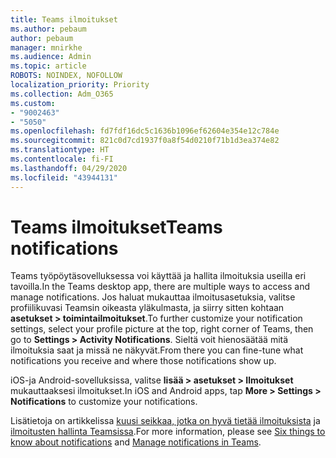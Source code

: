 ```yaml
---
title: Teams ilmoitukset
ms.author: pebaum
author: pebaum
manager: mnirkhe
ms.audience: Admin
ms.topic: article
ROBOTS: NOINDEX, NOFOLLOW
localization_priority: Priority
ms.collection: Adm_O365
ms.custom:
- "9002463"
- "5050"
ms.openlocfilehash: fd7fdf16dc5c1636b1096ef62604e354e12c784e
ms.sourcegitcommit: 821c0d7cd1937f0a8f54d0210f71b1d3ea374e82
ms.translationtype: HT
ms.contentlocale: fi-FI
ms.lasthandoff: 04/29/2020
ms.locfileid: "43944131"
---
```

# <a name="teams-notifications"></a><span data-ttu-id="cafb6-102">Teams ilmoitukset</span><span class="sxs-lookup"><span data-stu-id="cafb6-102">Teams notifications</span></span>

<span data-ttu-id="cafb6-103">Teams työpöytäsovelluksessa voi käyttää ja hallita ilmoituksia useilla eri tavoilla.</span><span class="sxs-lookup"><span data-stu-id="cafb6-103">In the Teams desktop app, there are multiple ways to access and manage notifications.</span></span> <span data-ttu-id="cafb6-104">Jos haluat mukauttaa ilmoitusasetuksia, valitse profiilikuvasi Teamsin oikeasta yläkulmasta, ja siirry sitten kohtaan **asetukset > toimintailmoitukset**.</span><span class="sxs-lookup"><span data-stu-id="cafb6-104">To further customize your notification settings, select your profile picture at the top, right corner of Teams, then go to **Settings > Activity Notifications**.</span></span> <span data-ttu-id="cafb6-105">Sieltä voit hienosäätää mitä ilmoituksia saat ja missä ne näkyvät.</span><span class="sxs-lookup"><span data-stu-id="cafb6-105">From there you can fine-tune what notifications you receive and where those notifications show up.</span></span> 

<span data-ttu-id="cafb6-106">iOS-ja Android-sovelluksissa, valitse **lisää > asetukset > Ilmoitukset** mukauttaaksesi ilmoitukset.</span><span class="sxs-lookup"><span data-stu-id="cafb6-106">In iOS and Android apps, tap **More > Settings > Notifications** to customize your notifications.</span></span>

<span data-ttu-id="cafb6-107">Lisätietoja on artikkelissa [kuusi seikkaa, jotka on hyvä tietää ilmoituksista](https://support.microsoft.com/fi-FI/office/six-things-to-know-about-notifications-abb62c60-3d15-4968-b86a-42fea9c22cf4) ja [ilmoitusten hallinta Teamsissa](https://support.office.com/article/manage-notifications-in-teams-1cc31834-5fe5-412b-8edb-43fecc78413d#ID0EAABAAA).</span><span class="sxs-lookup"><span data-stu-id="cafb6-107">For more information, please see [Six things to know about notifications](https://support.microsoft.com/fi-FI/office/six-things-to-know-about-notifications-abb62c60-3d15-4968-b86a-42fea9c22cf4) and [Manage notifications in Teams](https://support.office.com/article/manage-notifications-in-teams-1cc31834-5fe5-412b-8edb-43fecc78413d#ID0EAABAAA).</span></span>
